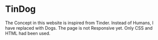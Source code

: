 # TinDog
The Concept in this website is inspired from Tinder. Instead of Humans, I have replaced with Dogs. The page is not Responsive yet. Only CSS and HTML had been used.
